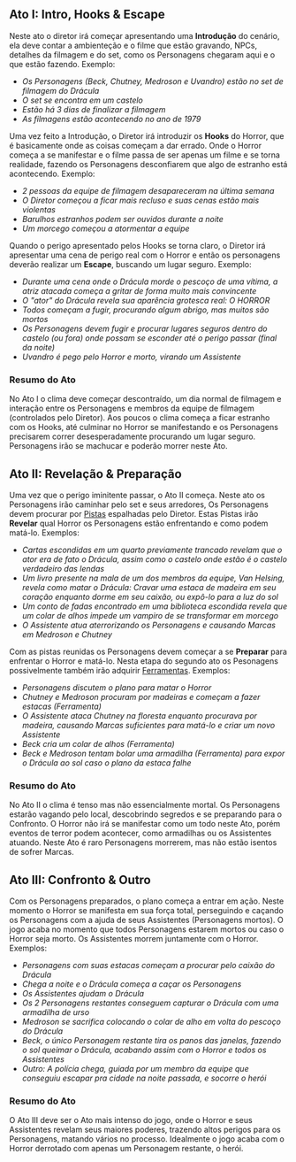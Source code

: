 ## Ato I: Intro, Hooks & Escape

Neste ato o diretor irá começar apresentando uma **Introdução** do cenário, ela deve contar a ambienteção e o filme que estão gravando, NPCs, detalhes da filmagem e do set, como os Personagens chegaram aqui e o que estão fazendo. Exemplo:

- _Os Personagens (Beck, Chutney, Medroson e Uvandro) estão no set de filmagem do Drácula_
- _O set se encontra em um castelo_
- _Estão há 3 dias de finalizar a filmagem_
- _As filmagens estão acontecendo no ano de 1979_

Uma vez feito a Introdução, o Diretor irá introduzir os **Hooks** do Horror, que é basicamente onde as coisas começam a dar errado. Onde o Horror começa a se manifestar e o filme passa de ser apenas um filme e se torna realidade, fazendo os Personagens desconfiarem que algo de estranho está acontecendo. Exemplo:

- _2 pessoas da equipe de filmagem desapareceram na última semana_
- _O Diretor começou a ficar mais recluso e suas cenas estão mais violentas_
- _Barulhos estranhos podem ser ouvidos durante a noite_
- _Um morcego começou a atormentar a equipe_

Quando o perigo apresentado pelos Hooks se torna claro, o Diretor irá apresentar uma cena de perigo real com o Horror e então os personagens deverão realizar um **Escape**, buscando um lugar seguro. Exemplo:

- _Durante uma cena onde o Drácula morde o pescoço de uma vítima, a atriz atacada começa a gritar de forma muito mais convincente_
- _O "ator" do Drácula revela sua aparência grotesca real: O HORROR_
- _Todos começam a fugir, procurando algum abrigo, mas muitos são mortos_
- _Os Personagens devem fugir e procurar lugares seguros dentro do castelo (ou fora) onde possam se esconder até o perigo passar (final da noite)_
- _Uvandro é pego pelo Horror e morto, virando um Assistente_

### Resumo do Ato

No Ato I o clima deve começar descontraído, um dia normal de filmagem e interação entre os Personagens e membros da equipe de filmagem (controlados pelo Diretor). Aos poucos o clima começa a ficar estranho com os Hooks, até culminar no Horror se manifestando e os Personagens precisarem correr desesperadamente procurando um lugar seguro. Personagens irão se machucar e poderão morrer neste Ato.

## Ato II: Revelação & Preparação

Uma vez que o perigo iminitente passar, o Ato II começa. Neste ato os Personagens irão caminhar pelo set e seus arredores, Os Personagens devem procurar por [Pistas](./index.md#pistas) espalhadas pelo Diretor. Estas Pistas irão **Revelar** qual Horror os Personagens estão enfrentando e como podem matá-lo. Exemplos:

- _Cartas escondidas em um quarto previamente trancado revelam que o ator era de fato o Drácula, assim como o castelo onde estão é o castelo verdadeiro das lendas_
- _Um livro presente na mala de um dos membros da equipe, Van Helsing, revela como matar o Drácula: Cravar uma estaca de madeira em seu coração enquanto dorme em seu caixão, ou expô-lo para a luz do sol_
- _Um conto de fadas encontrado em uma biblioteca escondida revela que um colar de alhos impede um vampiro de se transformar em morcego_
- _O Assistente atua aterrorizando os Personagens e causando Marcas em Medroson e Chutney_

Com as pistas reunidas os Personagens devem começar a se **Preparar** para enfrentar o Horror e matá-lo. Nesta etapa do segundo ato os Pesonagens possivelmente também irão adquirir [Ferramentas](./index.md#ferramentas-personagens). Exemplos:

- _Personagens discutem o plano para matar o Horror_
- _Chutney e Medroson procuram por madeiras e começam a fazer estacas (Ferramenta)_
- _O Assistente ataca Chutney na floresta enquanto procurava por madeira, causando Marcas suficientes para matá-lo e criar um novo Assistente_
- _Beck cria um colar de alhos (Ferramenta)_
- _Beck e Medroson tentam bolar uma armadilha (Ferramenta) para expor o Drácula ao sol caso o plano da estaca falhe_

### Resumo do Ato

No Ato II o clima é tenso mas não essencialmente mortal. Os Personagens estarão vagando pelo local, descobrindo segredos e se preparando para o Confronto. O Horror não irá se manifestar como um todo neste Ato, porém eventos de terror podem acontecer, como armadilhas ou os Assistentes atuando. Neste Ato é raro Personagens morrerem, mas não estão isentos de sofrer Marcas.

## Ato III: Confronto & Outro

Com os Personagens preparados, o plano começa a entrar em ação. Neste momento o Horror se manifesta em sua força total, perseguindo e caçando os Personagens com a ajuda de seus Assistentes (Personagens mortos). O jogo acaba no momento que todos Personagens estarem mortos ou caso o Horror seja morto. Os Assistentes morrem juntamente com o Horror. Exemplos:

- _Personagens com suas estacas começam a procurar pelo caixão do Drácula_
- _Chega a noite e o Drácula começa a caçar os Personagens_
- _Os Assistentes ajudam o Drácula_
- _Os 2 Personagens restantes conseguem capturar o Drácula com uma armadilha de urso_
- _Medroson se sacrifica colocando o colar de alho em volta do pescoço do Drácula_
- _Beck, o único Personagem restante tira os panos das janelas, fazendo o sol queimar o Drácula, acabando assim com o Horror e todos os Assistentes_
- _Outro: A polícia chega, guiada por um membro da equipe que conseguiu escapar pra cidade na noite passada, e socorre o herói_

### Resumo do Ato

O Ato III deve ser o Ato mais intenso do jogo, onde o Horror e seus Assistentes revelam seus maiores poderes, trazendo altos perigos para os Personagens, matando vários no processo. Idealmente o jogo acaba com o Horror derrotado com apenas um Personagem restante, o herói.
